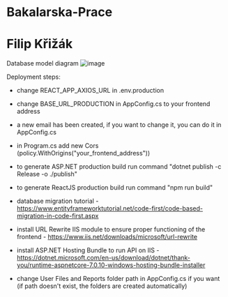 # Bakalarska-Prace
# Filip Křižák

Database model diagram
![image](https://github.com/Filip-Krizak7/Bakalarska-Prace/assets/121099068/2e4a2f72-ec2e-4393-989b-3f7895e27534)

Deployment steps:
- change REACT_APP_AXIOS_URL in .env.production
- change BASE_URL_PRODUCTION in AppConfig.cs to your frontend address
- a new email has been created, if you want to change it, you can do it in AppConfig.cs
- in Program.cs add new Cors (policy.WithOrigins("your_frontend_address"))
- to generate ASP.NET production build run command "dotnet publish -c Release -o ./publish"
- to generate ReactJS production build run command "npm run build"
- database migration tutorial - https://www.entityframeworktutorial.net/code-first/code-based-migration-in-code-first.aspx
- install URL Rewrite IIS module to ensure proper functioning of the frontend - https://www.iis.net/downloads/microsoft/url-rewrite
- install ASP.NET Hosting Bundle to run API on IIS - https://dotnet.microsoft.com/en-us/download/dotnet/thank-you/runtime-aspnetcore-7.0.10-windows-hosting-bundle-installer

- change User Files and Reports folder path in AppConfig.cs if you want (if path doesn't exist, the folders are created automatically)
